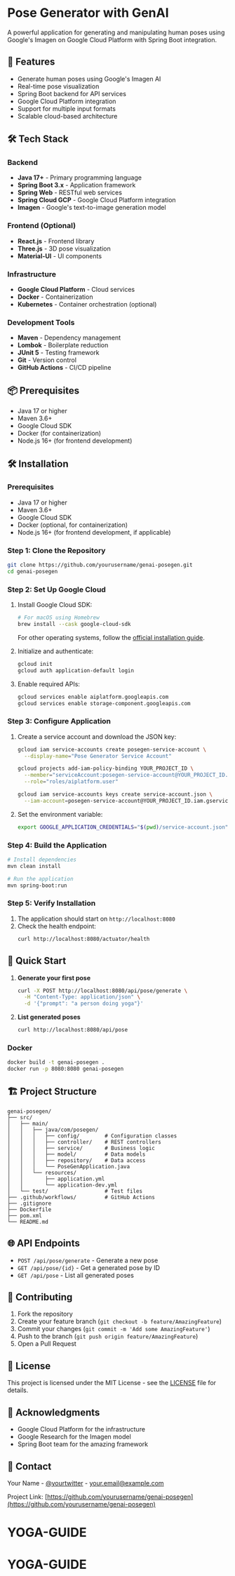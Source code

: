 # Pose Generator with GenAI

A powerful application for generating and manipulating human poses using Google's Imagen on Google Cloud Platform with Spring Boot integration.

## 🚀 Features

- Generate human poses using Google's Imagen AI
- Real-time pose visualization
- Spring Boot backend for API services
- Google Cloud Platform integration
- Support for multiple input formats
- Scalable cloud-based architecture

## 🛠️ Tech Stack

### Backend
- **Java 17+** - Primary programming language
- **Spring Boot 3.x** - Application framework
- **Spring Web** - RESTful web services
- **Spring Cloud GCP** - Google Cloud Platform integration
- **Imagen** - Google's text-to-image generation model

### Frontend (Optional)
- **React.js** - Frontend library
- **Three.js** - 3D pose visualization
- **Material-UI** - UI components

### Infrastructure
- **Google Cloud Platform** - Cloud services
- **Docker** - Containerization
- **Kubernetes** - Container orchestration (optional)

### Development Tools
- **Maven** - Dependency management
- **Lombok** - Boilerplate reduction
- **JUnit 5** - Testing framework
- **Git** - Version control
- **GitHub Actions** - CI/CD pipeline

## 📦 Prerequisites

- Java 17 or higher
- Maven 3.6+
- Google Cloud SDK
- Docker (for containerization)
- Node.js 16+ (for frontend development)

## 🛠️ Installation

### Prerequisites
- Java 17 or higher
- Maven 3.6+
- Google Cloud SDK
- Docker (optional, for containerization)
- Node.js 16+ (for frontend development, if applicable)

### Step 1: Clone the Repository
```bash
git clone https://github.com/yourusername/genai-posegen.git
cd genai-posegen
```

### Step 2: Set Up Google Cloud
1. Install Google Cloud SDK:
   ```bash
   # For macOS using Homebrew
   brew install --cask google-cloud-sdk
   ```
   
   For other operating systems, follow the [official installation guide](https://cloud.google.com/sdk/docs/install).

2. Initialize and authenticate:
   ```bash
   gcloud init
   gcloud auth application-default login
   ```

3. Enable required APIs:
   ```bash
   gcloud services enable aiplatform.googleapis.com
   gcloud services enable storage-component.googleapis.com
   ```

### Step 3: Configure Application
1. Create a service account and download the JSON key:
   ```bash
   gcloud iam service-accounts create posegen-service-account \
     --display-name="Pose Generator Service Account"
   
   gcloud projects add-iam-policy-binding YOUR_PROJECT_ID \
     --member="serviceAccount:posegen-service-account@YOUR_PROJECT_ID.iam.gserviceaccount.com" \
     --role="roles/aiplatform.user"
   
   gcloud iam service-accounts keys create service-account.json \
     --iam-account=posegen-service-account@YOUR_PROJECT_ID.iam.gserviceaccount.com
   ```

2. Set the environment variable:
   ```bash
   export GOOGLE_APPLICATION_CREDENTIALS="$(pwd)/service-account.json"
   ```

### Step 4: Build the Application
```bash
# Install dependencies
mvn clean install

# Run the application
mvn spring-boot:run
```

### Step 5: Verify Installation
1. The application should start on `http://localhost:8080`
2. Check the health endpoint:
   ```bash
   curl http://localhost:8080/actuator/health
   ```

## 🚀 Quick Start

1. **Generate your first pose**
   ```bash
   curl -X POST http://localhost:8080/api/pose/generate \
     -H "Content-Type: application/json" \
     -d '{"prompt": "a person doing yoga"}'
   ```

2. **List generated poses**
   ```bash
   curl http://localhost:8080/api/pose
   ```

### Docker

```bash
docker build -t genai-posegen .
docker run -p 8080:8080 genai-posegen
```

## 🏗️ Project Structure

```
genai-posegen/
├── src/
│   ├── main/
│   │   ├── java/com/posegen/
│   │   │   ├── config/        # Configuration classes
│   │   │   ├── controller/    # REST controllers
│   │   │   ├── service/       # Business logic
│   │   │   ├── model/         # Data models
│   │   │   ├── repository/    # Data access
│   │   │   └── PoseGenApplication.java
│   │   └── resources/
│   │       ├── application.yml
│   │       └── application-dev.yml
│   └── test/                  # Test files
├── .github/workflows/         # GitHub Actions
├── .gitignore
├── Dockerfile
├── pom.xml
└── README.md
```

## 🌐 API Endpoints

- `POST /api/pose/generate` - Generate a new pose
- `GET /api/pose/{id}` - Get a generated pose by ID
- `GET /api/pose` - List all generated poses

## 🤝 Contributing

1. Fork the repository
2. Create your feature branch (`git checkout -b feature/AmazingFeature`)
3. Commit your changes (`git commit -m 'Add some AmazingFeature'`)
4. Push to the branch (`git push origin feature/AmazingFeature`)
5. Open a Pull Request

## 📄 License

This project is licensed under the MIT License - see the [LICENSE](LICENSE) file for details.

## 🙏 Acknowledgments

- Google Cloud Platform for the infrastructure
- Google Research for the Imagen model
- Spring Boot team for the amazing framework

## 📧 Contact

Your Name - [@yourtwitter](https://twitter.com/yourtwitter) - your.email@example.com

Project Link: [https://github.com/yourusername/genai-posegen](https://github.com/yourusername/genai-posegen)
# YOGA-GUIDE
# YOGA-GUIDE
